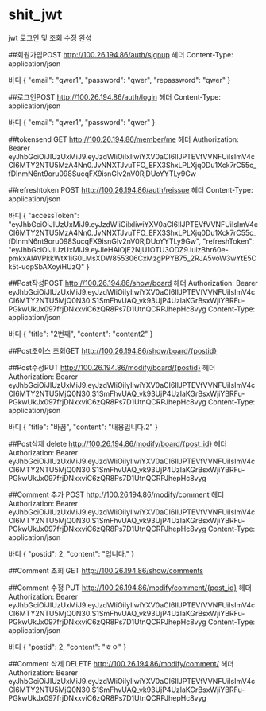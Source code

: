 # shit_jwt
jwt 로그인 및 조회 수정 완성

##회원가입POST
http://100.26.194.86/auth/signup
헤더
Content-Type: application/json

바디
{
  "email": "qwer1",
  "password": "qwer",
  "repassword": "qwer"
}

##로그인POST
http://100.26.194.86/auth/login
헤더
Content-Type: application/json

바디
{
  "email": "qwer1",
  "password": "qwer"
}

##tokensend GET
http://100.26.194.86/member/me
헤더
Authorization: Bearer eyJhbGciOiJIUzUxMiJ9.eyJzdWIiOiIxIiwiYXV0aCI6IlJPTEVfVVNFUiIsImV4cCI6MTY2NTU5MzA4Nn0.JvNNXTJvuTFO_EFX3ShxLPLXjq0Du1Xck7rC55c_fDInmN6nt9oru098SucqFX9isnGIv2nV0RjDUoYYTLy9Gw

##refreshtoken POST
http://100.26.194.86/auth/reissue
헤더
Content-Type: application/json

바디
{
"accessToken": "eyJhbGciOiJIUzUxMiJ9.eyJzdWIiOiIxIiwiYXV0aCI6IlJPTEVfVVNFUiIsImV4cCI6MTY2NTU5MzA4Nn0.JvNNXTJvuTFO_EFX3ShxLPLXjq0Du1Xck7rC55c_fDInmN6nt9oru098SucqFX9isnGIv2nV0RjDUoYYTLy9Gw",
"refreshToken": "eyJhbGciOiJIUzUxMiJ9.eyJleHAiOjE2NjU1OTU3ODZ9.luizBhr60e-pmkxAlAVPkkWtX1iG0LMsXDW855306CxMzgPPYB75_2RJA5voW3wYtE5Ck5t-uopSbAXoyiHUzQ"
}



##Post작성POST
http://100.26.194.86/show/board
헤더
Authorization: Bearer eyJhbGciOiJIUzUxMiJ9.eyJzdWIiOiIyIiwiYXV0aCI6IlJPTEVfVVNFUiIsImV4cCI6MTY2NTU5MjQ0N30.S1SmFhvUAQ_vk93UjP4UzlaKGrBsxWjiYBRFu-PGkwUkJx097frjDNxxviC6zQR8Ps7D1UtnQCRPJhepHc8vyg
Content-Type: application/json

바디
{
    "title": "2번째",
    "content": "content2"
}

##Post초이스 조회GET
http://100.26.194.86/show/board/{postid}

##Post수정PUT
http://100.26.194.86/modify/board/{postid}
헤더
Authorization: Bearer eyJhbGciOiJIUzUxMiJ9.eyJzdWIiOiIyIiwiYXV0aCI6IlJPTEVfVVNFUiIsImV4cCI6MTY2NTU5MjQ0N30.S1SmFhvUAQ_vk93UjP4UzlaKGrBsxWjiYBRFu-PGkwUkJx097frjDNxxviC6zQR8Ps7D1UtnQCRPJhepHc8vyg
Content-Type: application/json

바디
{
    "title": "바꿈",
    "content": "내용입니다.2"
}


##Post삭제 delete
http://100.26.194.86/modify/board/{post_id}
헤더
Authorization: Bearer eyJhbGciOiJIUzUxMiJ9.eyJzdWIiOiIyIiwiYXV0aCI6IlJPTEVfVVNFUiIsImV4cCI6MTY2NTU5MjQ0N30.S1SmFhvUAQ_vk93UjP4UzlaKGrBsxWjiYBRFu-PGkwUkJx097frjDNxxviC6zQR8Ps7D1UtnQCRPJhepHc8vyg




##Comment 추가 POST
http://100.26.194.86/modify/comment
헤더
Authorization: Bearer eyJhbGciOiJIUzUxMiJ9.eyJzdWIiOiIyIiwiYXV0aCI6IlJPTEVfVVNFUiIsImV4cCI6MTY2NTU5MjQ0N30.S1SmFhvUAQ_vk93UjP4UzlaKGrBsxWjiYBRFu-PGkwUkJx097frjDNxxviC6zQR8Ps7D1UtnQCRPJhepHc8vyg
Content-Type: application/json

바디
{
    "postid": 2,
    "content": "입니다."
}

##Comment 조회 GET
http://100.26.194.86/show/comments


##Comment 수정 PUT
http://100.26.194.86/modify/comment/{post_id}
헤더
Authorization: Bearer eyJhbGciOiJIUzUxMiJ9.eyJzdWIiOiIyIiwiYXV0aCI6IlJPTEVfVVNFUiIsImV4cCI6MTY2NTU5MjQ0N30.S1SmFhvUAQ_vk93UjP4UzlaKGrBsxWjiYBRFu-PGkwUkJx097frjDNxxviC6zQR8Ps7D1UtnQCRPJhepHc8vyg
Content-Type: application/json

바디
{
    "postid": 2,
    "content": "ㅎㅇ"
}


##Comment 삭제 DELETE
http://100.26.194.86/modify/comment/
헤더
Authorization: Bearer eyJhbGciOiJIUzUxMiJ9.eyJzdWIiOiIyIiwiYXV0aCI6IlJPTEVfVVNFUiIsImV4cCI6MTY2NTU5MjQ0N30.S1SmFhvUAQ_vk93UjP4UzlaKGrBsxWjiYBRFu-PGkwUkJx097frjDNxxviC6zQR8Ps7D1UtnQCRPJhepHc8vyg
